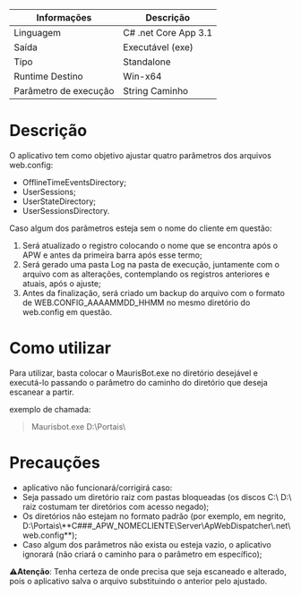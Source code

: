 ﻿

Informações           |Descrição
----------------------|---------------------
Linguagem             |C# .net Core App 3.1
Saída                 |Executável (exe)
Tipo                  |Standalone
Runtime Destino       |Win-x64
Parâmetro de execução |String Caminho

# Descrição

O aplicativo tem como objetivo ajustar quatro parâmetros dos arquivos web.config:

- OfflineTimeEventsDirectory;
- UserSessions;
- UserStateDirectory;
- UserSessionsDirectory.

Caso algum dos parâmetros esteja sem o nome do cliente em questão:

1. Será atualizado o registro colocando o nome que se encontra após o APW e antes da primeira barra após esse termo;
1. Será gerado uma pasta Log na pasta de execução, juntamente com o arquivo com as alterações, contemplando os registros anteriores e atuais, após o ajuste;
1. Antes da finalização, será criado um backup do arquivo com o formato de WEB.CONFIG\_AAAAMMDD\_HHMM no mesmo diretório do web.config em questão.

# Como utilizar

Para utilizar, basta colocar o MaurisBot.exe no diretório desejável e executá-lo passando o parâmetro do caminho do diretório que deseja escanear a partir.

exemplo de chamada:

>Maurisbot.exe D:\Portais\

# Precauções

- aplicativo não funcionará/corrigirá caso:
- Seja passado um diretório raiz com pastas bloqueadas (os discos C:\ D:\ raiz costumam ter diretórios com acesso negado);
- Os diretórios não estejam no formato padrão (por exemplo, em negrito, D:\Portais\\\*\*C###\_APW\_NOMECLIENTE\Server\ApWebDispatcher\\.net\web.config\*\*);
- Caso algum dos parâmetros não exista ou esteja vazio, o aplicativo ignorará (não criará o caminho para o parâmetro em específico);

⚠️**Atenção**: Tenha certeza de onde precisa que seja escaneado e alterado, pois o aplicativo salva o arquivo substituindo o anterior pelo ajustado.

